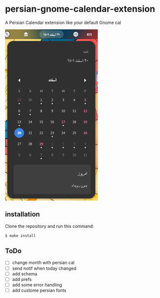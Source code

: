 # persian-gnome-calendar-extension

A Persian Calendar extension like your default Gnome cal

![Screenshot](./Screenshot.png)

## installation

Clone the repository and run this command:

```bash
$ make install
```

## ToDo
- [ ] change month with persian cal
- [ ] send notif when today changed
- [ ] add schema
- [ ] add prefs
- [ ] add some error handling
- [ ] add custome persian fonts
